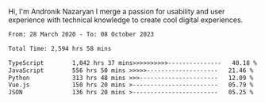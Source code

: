 Hi, I'm Andronik Nazaryan
I merge a passion for usability and user experience with technical knowledge to create cool digital experiences.


<!--START_SECTION:waka-->

```txt
From: 28 March 2020 - To: 08 October 2023

Total Time: 2,594 hrs 58 mins

TypeScript        1,042 hrs 37 mins>>>>>>>>>>---------------   40.18 %
JavaScript        556 hrs 50 mins >>>>>--------------------   21.46 %
Python            313 hrs 48 mins >>>----------------------   12.09 %
Vue.js            150 hrs 20 mins >------------------------   05.79 %
JSON              136 hrs 20 mins >------------------------   05.25 %
```

<!--END_SECTION:waka-->
